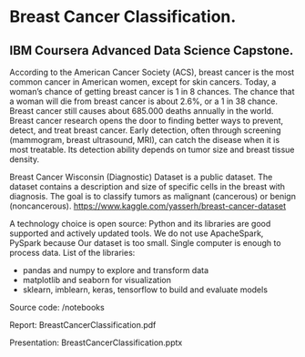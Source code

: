 # Breast Cancer Classification.
## IBM Coursera Advanced Data Science Capstone. 
According to the American Cancer Society (ACS), breast cancer is the most common cancer in American women, except for skin cancers. Today, a woman’s chance of getting breast cancer is 1 in 8 chances. The chance that a woman will die from breast cancer is about 2.6%, or a 1 in 38 chance. Breast cancer still causes about 685.000 deaths annually in the world. Breast cancer research opens the door to finding better ways to prevent, detect, and treat breast cancer. 
Early detection, often through screening (mammogram, breast ultrasound, MRI), can catch the disease when it is most treatable. Its detection ability depends on tumor size and breast tissue density. 

Breast Cancer Wisconsin (Diagnostic) Dataset is a public dataset. The dataset contains a description and size of specific cells in the breast with diagnosis. The goal is to classify tumors as malignant (cancerous) or benign (noncancerous). 
https://www.kaggle.com/yasserh/breast-cancer-dataset 

A technology choice is open source: Python and its libraries are good supported and actively updated tools. We do not use ApacheSpark, PySpark because Our dataset is too small. 
Single computer is enough to process data. List of the libraries: 
-	pandas and numpy to explore and transform data  
-	matplotlib and seaborn for visualization 
-	sklearn, imblearn, keras, tensorflow to build and evaluate models 

Source code: /notebooks

Report: BreastCancerClassification.pdf

Presentation: BreastCancerClassification.pptx
